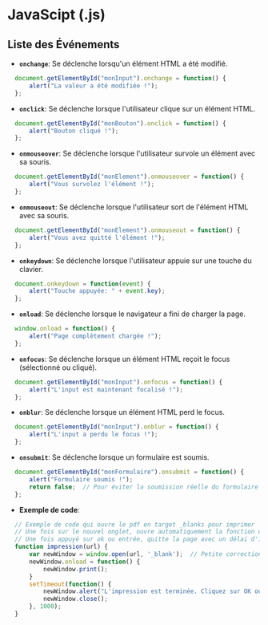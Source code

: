 # JavaScipt (.js)
## Liste des Événements

- **`onchange`**: Se déclenche lorsqu'un élément HTML a été modifié.
```javascript
  document.getElementById("monInput").onchange = function() {
      alert("La valeur a été modifiée !");
  };
```

- **`onclick`**: Se déclenche lorsque l'utilisateur clique sur un élément HTML.
```javascript
  document.getElementById("monBouton").onclick = function() {
      alert("Bouton cliqué !");
  };
```

- **`onmouseover`**: Se déclenche lorsque l'utilisateur survole un élément avec sa souris.
```javascript
  document.getElementById("monElement").onmouseover = function() {
      alert("Vous survolez l'élément !");
  };
```

- **`onmouseout`**: Se déclenche lorsque l'utilisateur sort de l'élément HTML avec sa souris.
```javascript
  document.getElementById("monElement").onmouseout = function() {
      alert("Vous avez quitté l'élément !");
  };
```

- **`onkeydown`**: Se déclenche lorsque l'utilisateur appuie sur une touche du clavier.
```javascript
  document.onkeydown = function(event) {
      alert("Touche appuyée: " + event.key);
  };
```

- **`onload`**: Se déclenche lorsque le navigateur a fini de charger la page.
```javascript
  window.onload = function() {
      alert("Page complètement chargée !");
  };
```

- **`onfocus`**: Se déclenche lorsque un élément HTML reçoit le focus (sélectionné ou cliqué).
```javascript
  document.getElementById("monInput").onfocus = function() {
      alert("L'input est maintenant focalisé !");
  };
```

- **`onblur`**: Se déclenche lorsque un élément HTML perd le focus.
```javascript
  document.getElementById("monInput").onblur = function() {
      alert("L'input a perdu le focus !");
  };
```

- **`onsubmit`**: Se déclenche lorsque un formulaire est soumis.
```javascript
  document.getElementById("monFormulaire").onsubmit = function() {
      alert("Formulaire soumis !");
      return false;  // Pour éviter la soumission réelle du formulaire
  };
```

- **Exemple de code**:
```javascript
  // Exemple de code qui ouvre le pdf en target _blanks pour imprimer
  // Une fois sur le nouvel onglet, ouvre automatiquement la fonction d'impression
  // Une fois appuyé sur ok ou entrée, quitte la page avec un délai d'1 sec
  function impression(url) {
      var newWindow = window.open(url, '_blank');  // Petite correction : '_blank' plutôt que '_blanks'
      newWindow.onload = function() {
          newWindow.print();
      }
      setTimeout(function() {
          newWindow.alert("L'impression est terminée. Cliquez sur OK ou appuyez sur Entrée pour fermer cet onglet.");
          newWindow.close();
      }, 1000);
  }
```
